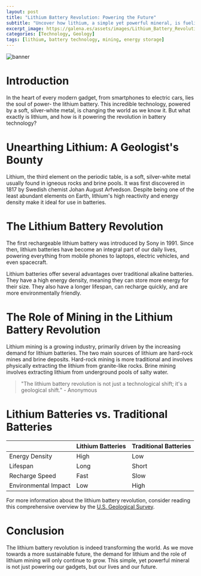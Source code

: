 ```yaml
---
layout: post
title: "Lithium Battery Revolution: Powering the Future"
subtitle: "Uncover how lithium, a simple yet powerful mineral, is fueling the revolution in battery technology."
excerpt_image: https://galena.es/assets/images/Lithium_Battery_Revolution.png
categories: [Technology, Geology]
tags: [lithium, battery technology, mining, energy storage]
---
```


![banner](https://galena.es/assets/images/Lithium_Battery_Revolution.png "An infographic illustrating the role of lithium in modern battery technology, featuring images of lithium minerals, battery components, and statistics on energy storage advancements.")

# Introduction

In the heart of every modern gadget, from smartphones to electric cars, lies the soul of power- the lithium battery. This incredible technology, powered by a soft, silver-white metal, is changing the world as we know it. But what exactly is lithium, and how is it powering the revolution in battery technology?

# Unearthing Lithium: A Geologist's Bounty

Lithium, the third element on the periodic table, is a soft, silver-white metal usually found in igneous rocks and brine pools. It was first discovered in 1817 by Swedish chemist Johan August Arfvedson. Despite being one of the least abundant elements on Earth, lithium's high reactivity and energy density make it ideal for use in batteries.

# The Lithium Battery Revolution

The first rechargeable lithium battery was introduced by Sony in 1991. Since then, lithium batteries have become an integral part of our daily lives, powering everything from mobile phones to laptops, electric vehicles, and even spacecraft.

Lithium batteries offer several advantages over traditional alkaline batteries. They have a high energy density, meaning they can store more energy for their size. They also have a longer lifespan, can recharge quickly, and are more environmentally friendly.

# The Role of Mining in the Lithium Battery Revolution

Lithium mining is a growing industry, primarily driven by the increasing demand for lithium batteries. The two main sources of lithium are hard-rock mines and brine deposits. Hard-rock mining is more traditional and involves physically extracting the lithium from granite-like rocks. Brine mining involves extracting lithium from underground pools of salty water.

> "The lithium battery revolution is not just a technological shift; it's a geological shift." - Anonymous

# Lithium Batteries vs. Traditional Batteries

|         | Lithium Batteries | Traditional Batteries |
|---------|-------------------|-----------------------|
| Energy Density | High | Low |
| Lifespan | Long | Short |
| Recharge Speed | Fast | Slow |
| Environmental Impact | Low | High |

For more information about the lithium battery revolution, consider reading this comprehensive overview by the [U.S. Geological Survey](https://pubs.usgs.gov/fs/2014/3035/pdf/fs2014-3035.pdf).

# Conclusion

The lithium battery revolution is indeed transforming the world. As we move towards a more sustainable future, the demand for lithium and the role of lithium mining will only continue to grow. This simple, yet powerful mineral is not just powering our gadgets, but our lives and our future.